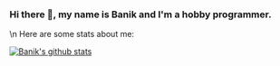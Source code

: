 ### Hi there 👋, my name is Banik and I'm a hobby programmer.
\n
Here are some stats about me:

[![Banik's github stats](https://github-readme-stats.vercel.app/api?username=Banik1103&show_icons=true&theme=dracula)](https://github.com/Banik1103/github-readme-stats)
<!--
**Banik1103/Banik1103** is a ✨ _special_ ✨ repository because its `README.md` (this file) appears on your GitHub profile.

